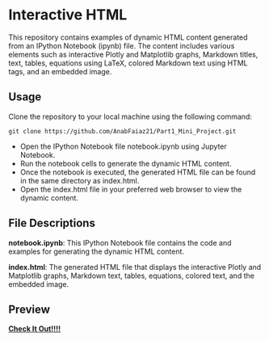 # Interactive HTML

This repository contains examples of dynamic HTML content generated from an IPython Notebook (ipynb) file. The content includes various elements such as interactive Plotly and Matplotlib graphs, Markdown titles, text, tables, equations using LaTeX, colored Markdown text using HTML tags, and an embedded image.

## Usage

Clone the repository to your local machine using the following command:

```
git clone https://github.com/AnabFaiaz21/Part1_Mini_Project.git
```
- Open the IPython Notebook file notebook.ipynb using Jupyter Notebook.
- Run the notebook cells to generate the dynamic HTML content.
- Once the notebook is executed, the generated HTML file can be found in the same directory as index.html.
- Open the index.html file in your preferred web browser to view the dynamic content.

## File Descriptions

**notebook.ipynb**: This IPython Notebook file contains the code and examples for generating the dynamic HTML content.

**index.html**: The generated HTML file that displays the interactive Plotly and Matplotlib graphs, Markdown text, tables, equations, colored text, and the embedded image.

## Preview 

[**Check It Out!!!!**](https://anabfaiaz21.github.io/Part1_Mini_Project/)



